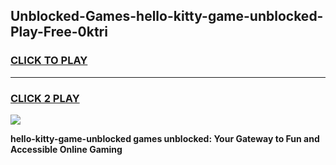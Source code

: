 
## Unblocked-Games-hello-kitty-game-unblocked-Play-Free-0ktri
<h3>
<a href="https://premium76.site?title=hello-kitty-game-unblocked&ref=18A">CLICK TO PLAY</a></h3>
<hr>

<h3>
<a href="https://premium76.site?title=hello-kitty-game-unblocked&ref=18A">CLICK 2 PLAY</a>
  
</h3>

<a href="https://premium76.site?title=hello-kitty-game-unblocked&ref=18A"><img src="https://clearcache.store/games.png"></a>


**hello-kitty-game-unblocked games unblocked: Your Gateway to Fun and Accessible Online Gaming**
